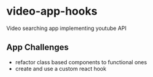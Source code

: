 # video-app-hooks

Video searching app implementing youtube API

## App Challenges
 - refactor class based components to functional ones
 - create and use a custom react hook
